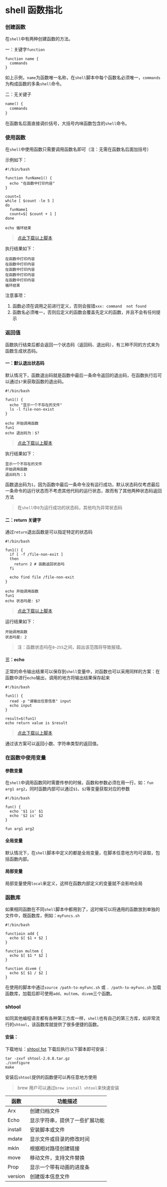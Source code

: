 # shell 函数指北

### 创建函数

在`shell`中有两种创建函数的方法。

一：关键字`function`

```shell
function name {
  commands
}
```

如上示例，`name`为函数唯一名称，在`shell`脚本中每个函数名必须唯一，`commands`为构成函数的多条`shell`命令。


二：无关键子

```shell.md
name() {
  commands
}
```

在函数名后面直接调价括号，大括号内味函数包含的`shell`命令。


### 使用函数

在`shell`中使用函数只需要调用函数名即可（注：无需在函数名后面加括号）

示例如下：

```shell
#!/bin/bash

function funName1() {
  echo "在函数中打印内容"
}

count=1
while [ $count -le 5 ] 
do
  funName1
  count=$[ $count + 1 ]
done

echo 循环结束
```

> [点此下载以上脚本](https://0.z.wiki/autoupload/20221127/GSD8.fun.sh)


执行结果如下：

```shell
在函数中打印内容
在函数中打印内容
在函数中打印内容
在函数中打印内容
在函数中打印内容
循环结束
```


注意事项：

1. 函数必须在调用之前进行定义，否则会报错`xxx: command  not found`
2. 函数名必须唯一，否则后定义的函数会覆盖先定义的函数，并且不会有任何提示


### 返回值

函数执行结束后都会返回一个状态码（返回码、退出码），有三种不同的方式来为函数生成状态码。

#### 一：默认退出状态码

默认情况下，函数退出码就是函数中最后一条命令返回的退出码，在函数执行后可以通过`$?`来获取函数的退出码。

```shell
#!/bin/bash

fun1() {
  echo "显示一个不存在的文件"
  ls -l file-non-exist
}

echo 开始调用函数
fun1
echo 退出码为：$?
```

> [点此下载以上脚本](https://0.z.wiki/autoupload/20221127/GSD8.fun.sh)

执行结果如下：

```shell
显示一个不存在的文件
开始调用函数
退出码为：1

```

函数退出码为`1`，因为函数中最后一条命令没有运行成功，默认状态码仅考虑最后一条命令的运行状态而不考虑其他代码的运行状态，故而有了其他两种状态码返回方法

> 在`shell`中`0`为运行成功的状态码，其他均为异常状态码




#### 二：return 关键字

通过`return`退出函数是可以指定特定的状态码

```shell
#!/bin/bash

fun1() {
  if [ -f /file-non-exit ] 
  then
    return 2 # 函数返回状态吗
  fi

  echo find file /file-non-exit
}

echo 开始调用函数
fun1
echo 状态吗是: $?
```

> [点此下载以上脚本](https://1.z.wiki/autoupload/20221127/qWdP.fun.sh)

运行结果如下：

```shell
开始调用函数
状态吗是: 2
```

> 注：函数状态吗在`0~255`之间，超出该范围将导致报错。


#### 三：echo

正常的命令输出结果可以保存到`shell`变量中，对函数也可以采用同样的方案：在函数中进行`echo`输出，调用的地方将输出结果保存起来

```shell
#!/bin/bash

fun1() {
  read -p "请输出任意信息" input
  echo input
}

result=$(fun1)
echo return value is $result
```

> [点此下载以上脚本](https://0.z.wiki/autoupload/20221127/Vvye.fun.sh)

通过该方案可以返回小数、字符串类型的返回值。


### 在函数中使用变量

#### 参数变量

在`shell`中调用函数同时需要传参的时候，函数和参数必须在用一行，如：`fun arg1 arg2`，同时函数内部可以通过`$1`、`$2`等变量获取对应的参数

```shell
#!/bin/bash

fun() {
  echo '$1 is' $1
  echo '$2 is' $2
}

fun arg1 arg2
```

#### 全局变量

默认情况下，在`shell`脚本中定义的都是全局变量，在脚本任意地方均可读取，包括函数内部。

#### 局部变量

局部变量使用`local`来定义，这样在函数内部定义的变量就不会影响全局

### 函数库

如果相同函数在不同`shell`脚本中都用到了，这时候可以将通用的函数放到单独的文件中，既函数库，例如：`myFuncs.sh`


```shell
#!/bin/bash

functioin add {
  echo $[ $1 + $2 ]
}

function multem {
  echo $[ $1 * $2 ]
}

function divem {
  echo $[ $1 / $2 ]
}

```


在使用的脚本中通过`source /path-to-myFunc.sh` 或 `. /path-to-myFunc.sh` 加载函数库，加载后即可使用`add`、`multem`、`divem`三个函数。

### shtool

如同其他编程语言都有各种第三方库一样，`shell`也有自己的第三方库，如非常流行的`shtool`，该函数库就提供了很多便捷的函数。

#### 安装：


下载地址：[shtool fpt](ftp://ftp.gnu.org/gnu/shtool/shtool-2.0.8.tar.gz)
下载后执行以下脚本即可安装：

```shell
tar -zxvf shtool-2.0.8.tar.gz
./configure
make
```

安装后`shtool`提供的函数便可以再任意地方使用

> brew 用户可以通过`brew install shtool`来快速安装

| 函数         | 功能描述     |
|--------------|-----------|
|  Arx | 创建归档文件|
| Echo | 显示字符串，提供了一些扩展功能|
| install | 安装脚本或文件 |
| mdate | 显示文件或目录的修改时间 |
| mkln | 根据相对路径创建链接 |
| move| 移动文件，支持文件替换 |
| Prop | 显示一个带有动画的进度条 |
| version | 创建版本信息文件 |



